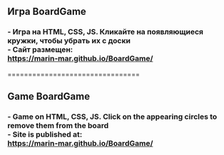 <h2>Игра BoardGame</h2>
<h3>
- Игра на HTML, CSS, JS. Кликайте на появляющиеся кружки, чтобы убрать их с доски<br>
- Сайт размещен:<br>
<a href="https://marin-mar.github.io/BoardGame/" rel="noreferrer" target="blank" >https://marin-mar.github.io/BoardGame/</a><br>
</h3>
================================
<h2>Game BoardGame</h2>
<h3>
- Game on HTML, CSS, JS. Click on the appearing circles to remove them from the board<br>
- Site is published at:<br>
<a href="https://marin-mar.github.io/BoardGame/" rel="noreferrer" target="blank" >https://marin-mar.github.io/BoardGame/</a><br>
</h3>
